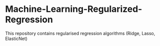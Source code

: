 # Machine-Learning-Regularized-Regression
This repository contains regularised regression algorithms (Ridge, Lasso, ElasticNet)
